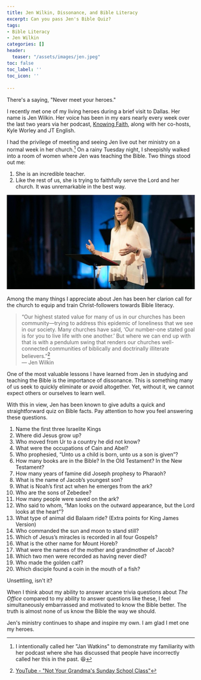 ```yaml
---
title: Jen Wilkin, Dissonance, and Bible Literacy
excerpt: Can you pass Jen's Bible Quiz?
tags:
- Bible Literacy
- Jen Wilkin
categories: []
header:
  teaser: "/assets/images/jen.jpeg"
toc: false
toc_label: ''
toc_icon: ''

---
```

There's a saying, "Never meet your heroes."

I recently met one of my living heroes during a brief visit to Dallas. Her name is Jen Wilkin. Her voice has been in my ears nearly every week over the last two years via her podcast, [Knowing Faith](https://www.trainingthechurch.com/knowingfaith), along with her co-hosts, Kyle Worley and JT English.

I had the privilege of meeting and seeing Jen live out her ministry on a normal week in her church.[^1] On a rainy Tuesday night, I sheepishly walked into a room of women where Jen was teaching the Bible. Two things stood out me:

1. She is an incredible teacher.
2. Like the rest of us, she is trying to faithfully serve the Lord and her church. It was unremarkable in the best way.

![](/assets/images/jen.jpeg)

Among the many things I appreciate about Jen has been her clarion call for the church to equip and train Christ-followers towards Bible literacy.

> “Our highest stated value for many of us in our churches has been community—trying to address this epidemic of loneliness that we see in our society. Many churches have said, ‘Our number-one stated goal is for you to live life with one another.’ But where we can end up with that is with a pendulum swing that renders our churches well-connected communities of biblically and doctrinally illiterate believers.”[^2]  
> — Jen Wilkin

One of the most valuable lessons I have learned from Jen in studying and teaching the Bible is the importance of dissonance. This is something many of us seek to quickly eliminate or avoid altogether. Yet, without it, we cannot expect others or ourselves to learn well.

With this in view, Jen has been known to give adults a quick and straightforward quiz on Bible facts. Pay attention to how you feel answering these questions.

 1. Name the first three Israelite Kings
 2. Where did Jesus grow up?
 3. Who moved from Ur to a country he did not know?
 4. What were the occupations of Cain and Abel?
 5. Who prophesied, “Unto us a child is born, unto us a son is given”?
 6. How many books are in the Bible? In the Old Testament? In the New Testament?
 7. How many years of famine did Joseph prophesy to Pharaoh?
 8. What is the name of Jacob’s youngest son?
 9. What is Noah’s first act when he emerges from the ark?
10. Who are the sons of Zebedee?
11. How many people were saved on the ark?
12. Who said to whom, “Man looks on the outward appearance, but the Lord looks at the heart”?
13. What type of animal did Balaam ride? (Extra points for King James Version)
14. Who commanded the sun and moon to stand still?
15. Which of Jesus’s miracles is recorded in all four Gospels?
16. What is the other name for Mount Horeb?
17. What were the names of the mother and grandmother of Jacob?
18. Which two men were recorded as having never died?
19. Who made the golden calf?
20. Which disciple found a coin in the mouth of a fish?

Unsettling, isn't it?

When I think about my ability to answer arcane trivia questions about _The Office_ compared to my ability to answer questions like these, I feel simultaneously embarrassed and motivated to know the Bible better. The truth is almost none of us know the Bible the way we should.

Jen's ministry continues to shape and inspire my own. I am glad I met one my heroes.

[^1]: I intentionally called her "Jan Watkins" to demonstrate my familiarity with her podcast where she has discussed that people have incorrectly called her this in the past. 😆
[^2]: [YouTube - "Not Your Grandma's Sunday School Class"](https://youtu.be/zipmNe1redA?si=Mm4Q37GVA-AEIWV9&t=703)
